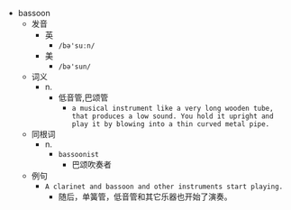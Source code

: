- bassoon
  - 发音
    - 英
      - `/bə'suːn/`
    - 美
      - `/bə'sun/`
  - 词义
    - n.
      - 低音管,巴颂管
        - `a musical instrument like a very long wooden tube, that produces a low sound. You hold it upright and play it by blowing into a thin curved metal pipe.`
  - 同根词
    - n.
      - `bassoonist`
        - 巴颂吹奏者
  - 例句
    - `A clarinet and bassoon and other instruments start playing.`
      - 随后，单簧管，低音管和其它乐器也开始了演奏。

